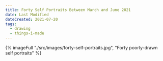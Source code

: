 ```yaml
---
title: Forty Self Portraits Between March and June 2021
date: Last Modified
dateCreated: 2021-07-20
tags:
  - drawing
  - things-i-made
---
```

{% imageFull "./src/images/forty-self-portraits.jpg", "Forty poorly-drawn self portraits" %}

